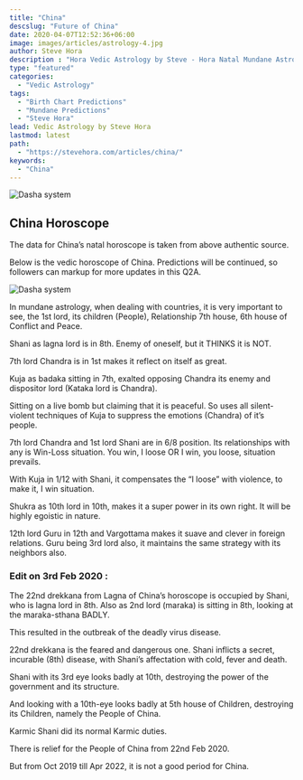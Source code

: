 ```yaml
---
title: "China"
descslug: "Future of China"
date: 2020-04-07T12:52:36+06:00
image: images/articles/astrology-4.jpg
author: Steve Hora
description : "Hora Vedic Astrology by Steve - Hora Natal Mundane Astrology Horoscope Reading Predictions China Future"
type: "featured"
categories: 
  - "Vedic Astrology"
tags:
  - "Birth Chart Predictions"
  - "Mundane Predictions"
  - "Steve Hora"
lead: Vedic Astrology by Steve Hora
lastmod: latest 
path:
  - "https://stevehora.com/articles/china/"
keywords:
  - "China"
---
```


![Dasha system](/images/articles/ch1.png)

## China Horoscope

The data for China’s natal horoscope is taken from above authentic source.

Below is the vedic horoscope of China. Predictions will be continued, so followers can markup for more updates in this Q2A.

![Dasha system](/images/articles/ch2.png)

In mundane astrology, when dealing with countries, it is very important to see, the 1st lord, its children (People), Relationship 7th house, 6th house of Conflict and Peace.

Shani as lagna lord is in 8th. Enemy of oneself, but it THINKS it is NOT.

7th lord Chandra is in 1st makes it reflect on itself as great.

Kuja as badaka sitting in 7th, exalted opposing Chandra its enemy and dispositor lord (Kataka lord is Chandra).

Sitting on a live bomb but claiming that it is peaceful. So uses all silent-violent techniques of Kuja to suppress the emotions (Chandra) of it’s people.

7th lord Chandra and 1st lord Shani are in 6/8 position. Its relationships with any is Win-Loss situation. You win, I loose OR I win, you loose, situation prevails.

With Kuja in 1/12 with Shani, it compensates the “I loose” with violence, to make it, I win situation.

Shukra as 10th lord in 10th, makes it a super power in its own right. It will be highly egoistic in nature.

12th lord Guru in 12th and Vargottama makes it suave and clever in foreign relations. Guru being 3rd lord also, it maintains the same strategy with its neighbors also.

### Edit on 3rd Feb 2020 :

The 22nd drekkana from Lagna of China’s horoscope is occupied by Shani, who is lagna lord in 8th. Also as 2nd lord (maraka) is sitting in 8th, looking at the maraka-sthana BADLY.

This resulted in the outbreak of the deadly virus disease.

22nd drekkana is the feared and dangerous one. Shani inflicts a secret, incurable (8th) disease, with Shani’s affectation with cold, fever and death.

Shani with its 3rd eye looks badly at 10th, destroying the power of the government and its structure.

And looking with a 10th-eye looks badly at 5th house of Children, destroying its Children, namely the People of China.

Karmic Shani did its normal Karmic duties.

There is relief for the People of China from 22nd Feb 2020.

But from Oct 2019 till Apr 2022, it is not a good period for China.
